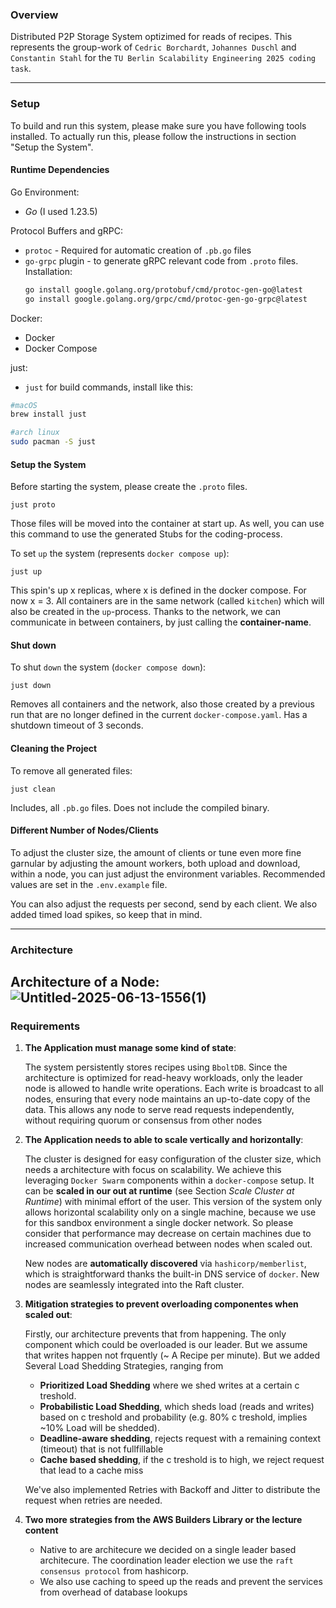 
### Overview
Distributed P2P Storage System optizimed for reads of recipes. This represents the group-work of `Cedric Borchardt`, `Johannes Duschl` 
and `Constantin Stahl` for the `TU Berlin Scalability Engineering 2025 coding task`.

---
### Setup

To build and run this system, please make sure you have following tools installed. To actually run this, please follow the instructions in section "Setup the System".

#### Runtime Dependencies

Go Environment:
   - _Go_ (I used 1.23.5)

Protocol Buffers and gRPC:
   - `protoc` - Required for automatic creation of `.pb.go` files
   - `go-grpc` plugin - to generate gRPC relevant code from `.proto` files.
     Installation:
      ```bash
      go install google.golang.org/protobuf/cmd/protoc-gen-go@latest
      go install google.golang.org/grpc/cmd/protoc-gen-go-grpc@latest
      ```

Docker:
   - Docker
   - Docker Compose

just:
   - `just` for build commands, install like this:
   
   ```bash
   #macOS
   brew install just
   ```
   ```bash
   #arch linux
   sudo pacman -S just
   ```
   

#### Setup the System

Before starting the system, please create the `.proto` files.

```shell
just proto
```
Those files will be moved into the container at start up.
As well, you can use this command to use the generated Stubs for the coding-process.

To set `up` the system (represents `docker compose up`):

```shell
just up
```
This spin's up x replicas, where x is defined in the docker compose. For now x = 3.
All containers are in the same network (called `kitchen`) which will also be created in the `up`-process.
Thanks to the network, we can communicate in between containers, by just calling the **container-name**.

#### Shut down

To shut `down` the system (`docker compose down`):
```shell
just down
```
Removes all containers and the network, also those created by a previous run that are no longer defined in the current `docker-compose.yaml`.
Has a shutdown timeout of 3 seconds.


#### Cleaning the Project
To remove all generated files:
```shell
just clean
```

Includes, all `.pb.go` files. Does not include the compiled binary.

#### Different Number of Nodes/Clients

To adjust the cluster size, the amount of clients or tune even more fine garnular by adjusting the amount workers, both upload and download, within a node, you can just adjust the environment variables. Recommended values are set in the `.env.example` file.

You can also adjust the requests per second, send by each client. We also added timed load spikes, so keep that in mind.

---
### Architecture

**Architecture of a Node:**
![Untitled-2025-06-13-1556(1)](https://github.com/user-attachments/assets/ac81144d-bb4c-4bdd-bcc2-0112191f326e)
---
### Requirements


1. **The Application must manage some kind of state**: 

   The system persistently stores recipes using `BboltDB`. Since the architecture is optimized for read-heavy workloads, only the leader node is allowed to handle write operations. Each write is broadcast to all nodes, ensuring that every node maintains an up-to-date copy of the data. This allows any node to serve read requests independently, without requiring quorum or consensus from other nodes
 
2. **The Application needs to able to scale vertically and horizontally**: 

   The cluster is designed for easy configuration of the cluster size, which needs a architecture with focus on scalability. We achieve this leveraging `Docker Swarm` components within a `docker-compose` setup.
   It can be **scaled in our out at runtime** (see Section _Scale Cluster at Runtime_) with minimal effort of the user. This version of the system only allows horizontal scalability only on a single machine, because we use for this sandbox environment a single docker network.
   So please consider
that performance may decrease on certain machines due to increased communication overhead between nodes when scaled out. 
   
   New nodes are **automatically discovered** via `hashicorp/memberlist`, which is straightforward thanks the built-in DNS service of `docker`. New nodes are seamlessly integrated into the Raft cluster.

3. **Mitigation strategies to prevent overloading componentes when scaled out**:

   Firstly, our architecture prevents that from happening. The only component which could be overloaded is our leader. But we assume that writes happen not frquently (~ A Recipe per minute).
   But we added Several Load Shedding Strategies, ranging from 
   - **Prioritized Load Shedding** where we shed writes at a certain c treshold.
   - **Probabilistic Load Shedding**, which sheds load (reads and writes) based on c treshold and probability (e.g. 80% c treshold, implies ~10% Load will be shedded).
   - **Deadline-aware shedding**, rejects request with a remaining context (timeout) that is not fullfillable
   - **Cache based shedding**, if the c treshold is to high, we reject request that lead to a cache miss
    
   We've also implemented Retries with Backoff and Jitter to distribute the request when retries are needed.
 
4. **Two more strategies from the AWS Builders Library or the lecture content**
   -  Native to are architecure we decided on a single leader based architecure. The coordination leader election we use the `raft consensus protocol` from hashicorp.
   -  We also use caching to speed up the reads and prevent the services from overhead of database lookups
